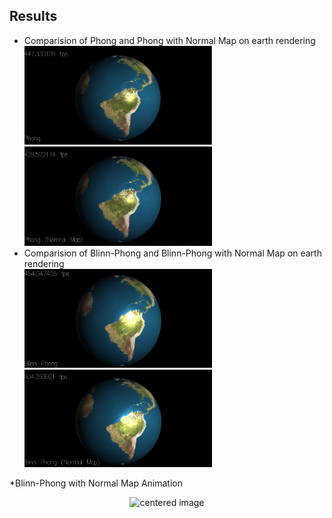 ## Results
* Comparision of Phong and Phong with Normal Map on earth rendering  
<img width="300" src="images/Phong.png">  <img width="300" src="images/Phong_Normal.png">  
* Comparision of Blinn-Phong and Blinn-Phong with Normal Map on earth rendering  
<img width="300" src="images/Blinn_Phong.png">  <img width="300" src="images/Blinn_Phong_Normal.png">  

*Blinn-Phong with Normal Map Animation  
<p align="center">
<img width="400" src="images/earth.gif" alt="centered image">  
</p>
